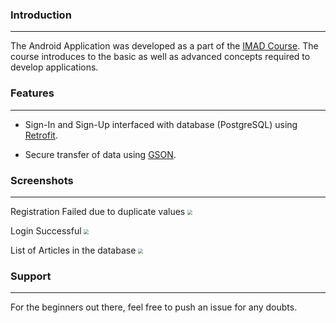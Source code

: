 ### Introduction

---

The Android Application was developed as a part of the [IMAD Course](https://onlinecourses.nptel.ac.in/noc17_cs06/course). The course introduces to the basic as well as advanced concepts required to develop applications.

### Features

---

* Sign-In and Sign-Up interfaced with database (PostgreSQL) using [Retrofit](http://square.github.io/retrofit/).


* Secure transfer of data using [GSON](https://github.com/google/gson).

### Screenshots

---

Registration Failed due to duplicate values
 <img src="https://cloud.githubusercontent.com/assets/22201681/25091781/73cde092-23a8-11e7-9ca9-19017f658ffa.JPG" style="zoom:50%"/> 

Login Successful
 <img src="https://cloud.githubusercontent.com/assets/22201681/25092123/e7a5cbfa-23a9-11e7-94a8-a1e2ad24057c.JPG" style="zoom:50%" /> 

List of Articles in the database
 <img src="https://cloud.githubusercontent.com/assets/22201681/25092191/2e58b648-23aa-11e7-8bd0-bf52cd44bf24.JPG" style="zoom:50%" /> 


### Support

---

For the beginners out there, feel free to push an issue for any doubts.